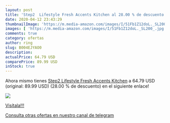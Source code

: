 ```yaml
---
layout: post
title: 'Step2  Lifestyle Fresh Accents Kitchen al 28.00 % de descuento'
date: 2020-04-12 23:43:29
thumbnailImage: 'https://m.media-amazon.com/images/I/51Fb1Z12doL._SL200_.jpg'
images: [ 'https://m.media-amazon.com/images/I/51Fb1Z12doL._SL200_.jpg' ]
comments: true
category: ofertas
author: ring
slug: B004EJYAO0
description:
actualPrice: 64.79 USD
comparePrice: 89.99 USD
inStock: true
---
```


Ahora mismo tienes [Step2  Lifestyle Fresh Accents Kitchen](https://www.amazon.com/dp/B004EJYAO0/?tag=redken08-20) a 64.79 USD (original: 89.99 USD) (28.00 %  de descuento) en el siguiente enlace!

[![](https://m.media-amazon.com/images/I/51Fb1Z12doL._SL200_.jpg)](https://www.amazon.com/dp/B004EJYAO0/?tag=redken08-20)

[Visítala!!!](https://www.amazon.com/dp/B004EJYAO0/?tag=redken08-20)

[Consulta otras ofertas en nuestro canal de telegram](https://t.me/s/ofertas25)
